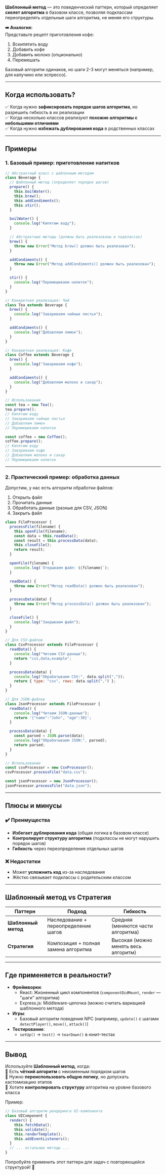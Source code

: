 **Шаблонный метод** — это поведенческий паттерн, который определяет **скелет алгоритма** в базовом классе, позволяя подклассам переопределять отдельные шаги алгоритма, не меняя его структуры.

**➡️ Аналогия:**  
Представьте рецепт приготовления кофе:  
1. Вскипятить воду  
2. Добавить кофе  
3. Добавить молоко (опционально)  
4. Перемешать  

Базовый алгоритм одинаков, но шаги 2-3 могут меняться (например, для капучино или эспрессо).

---
## **Когда использовать?**  
✅ Когда нужно **зафиксировать порядок шагов алгоритма**, но разрешить гибкость в их реализации  
✅ Когда несколько классов реализуют **похожие алгоритмы с небольшими отличиями**  
✅ Когда нужно **избежать дублирования кода** в родственных классах  

---
## **Примеры**

### **1. Базовый пример: приготовление напитков**  
```javascript
// Абстрактный класс с шаблонным методом
class Beverage {
  // Шаблонный метод (определяет порядок шагов)
  prepare() {
    this.boilWater();
    this.brew();
    this.addCondiments();
    this.stir();
  }

  boilWater() {
    console.log("Кипятим воду");
  }

  // Абстрактные методы (должны быть реализованы в подклассах)
  brew() {
    throw new Error("Метод brew() должен быть реализован");
  }

  addCondiments() {
    throw new Error("Метод addCondiments() должен быть реализован");
  }

  stir() {
    console.log("Перемешиваем напиток");
  }
}

// Конкретная реализация: Чай
class Tea extends Beverage {
  brew() {
    console.log("Завариваем чайные листья");
  }

  addCondiments() {
    console.log("Добавляем лимон");
  }
}

// Конкретная реализация: Кофе
class Coffee extends Beverage {
  brew() {
    console.log("Завариваем кофе");
  }

  addCondiments() {
    console.log("Добавляем молоко и сахар");
  }
}

// Использование
const tea = new Tea();
tea.prepare();
// Кипятим воду
// Завариваем чайные листья
// Добавляем лимон
// Перемешиваем напиток

const coffee = new Coffee();
coffee.prepare();
// Кипятим воду
// Завариваем кофе
// Добавляем молоко и сахар
// Перемешиваем напиток
```

---
### **2. Практический пример: обработка данных**  

Допустим, у нас есть алгоритм обработки файлов:  
1. Открыть файл  
2. Прочитать данные  
3. Обработать данные (разные для CSV, JSON)  
4. Закрыть файл  

```javascript
class FileProcessor {
  processFile(filename) {
    this.openFile(filename);
    const data = this.readData();
    const result = this.processData(data);
    this.closeFile();
    return result;
  }

  openFile(filename) {
    console.log(`Открываем файл: ${filename}`);
  }

  readData() {
    throw new Error("Метод readData() должен быть реализован");
  }

  processData(data) {
    throw new Error("Метод processData() должен быть реализован");
  }

  closeFile() {
    console.log("Закрываем файл");
  }
}

// Для CSV-файлов
class CsvProcessor extends FileProcessor {
  readData() {
    console.log("Читаем CSV-данные");
    return "csv,data,example";
  }

  processData(data) {
    console.log("Обрабатываем CSV:", data.split(","));
    return { type: "csv", rows: data.split(",") };
  }
}

// Для JSON-файлов
class JsonProcessor extends FileProcessor {
  readData() {
    console.log("Читаем JSON-данные");
    return '{"name":"John", "age":30}';
  }

  processData(data) {
    const parsed = JSON.parse(data);
    console.log("Обрабатываем JSON:", parsed);
    return parsed;
  }
}

// Использование
const csvProcessor = new CsvProcessor();
csvProcessor.processFile("data.csv");

const jsonProcessor = new JsonProcessor();
jsonProcessor.processFile("data.json");
```

---
## **Плюсы и минусы**  

### **✔️ Преимущества**  
- **Избегает дублирования кода** (общая логика в базовом классе)  
- **Контролирует структуру алгоритма** (подклассы не могут нарушить порядок шагов)  
- **Гибкость** через переопределение отдельных шагов  

### **❌ Недостатки**  
- Может **усложнить код** из-за наследования  
- Жёстко связывает подклассы с родительским классом  

---
## **Шаблонный метод vs Стратегия**  

| Паттерн | Подход | Гибкость |  
|---------|--------|----------|  
| **Шаблонный метод** | Наследование + переопределение шагов | Средняя (меняются части алгоритма) |  
| **Стратегия** | Композиция + полная замена алгоритма | Высокая (можно менять весь алгоритм) |  

---
## **Где применяется в реальности?**  

- **Фреймворки**:  
  - React: Жизненный цикл компонентов (`componentDidMount`, `render` — "шаги" алгоритма)  
  - Express.js: Middleware-цепочка (можно считать вариацией шаблонного метода)  
- **Игры**:  
  - Базовый алгоритм поведения NPC (например, `update()` с шагами `detectPlayer()`, `move()`, `attack()`)  
- **Тестирование**:  
  - `setUp()` → `test()` → `tearDown()` в юнит-тестах  

---
## **Вывод**  

Используйте **Шаблонный метод**, когда:  
🔹 Есть **чёткий алгоритм** с неизменным порядком шагов  
🔹 Нужно **переиспользовать общую логику**, но допускать кастомизацию этапов  
🔹 Хотите **контролировать структуру** алгоритма на уровне базового класса  

Пример:  
```javascript
// Базовый алгоритм рендеринга UI-компонента
class UIComponent {
  render() {
    this.fetchData();
    this.validate();
    this.renderTemplate();
    this.addEventListeners();
  }
  // ... остальные методы ...
}
``` 

Попробуйте применить этот паттерн для задач с повторяющейся структурой! 🚀